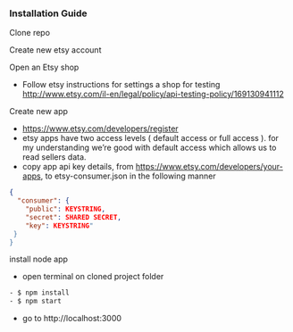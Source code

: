 ### Installation Guide

Clone repo

Create new etsy account
  

Open an Etsy shop

 - Follow etsy instructions for settings a shop for testing 
   http://www.etsy.com/il-en/legal/policy/api-testing-policy/169130941112
   
Create new app
 - https://www.etsy.com/developers/register
 - etsy apps have two access levels ( default access  or full access ). for my understanding we’re good with default access which allows us to read sellers data. 
 - copy app api key details, from https://www.etsy.com/developers/your-apps, to etsy-consumer.json
   in the following manner
  ```json
  {
    "consumer": {
      "public": KEYSTRING,
      "secret": SHARED SECRET,
      "key": KEYSTRING"
   }
 }
 ```
     
install node app
 - open terminal on cloned project folder
 ```sh
 - $ npm install
 - $ npm start
 ```
 - go to http://localhost:3000
